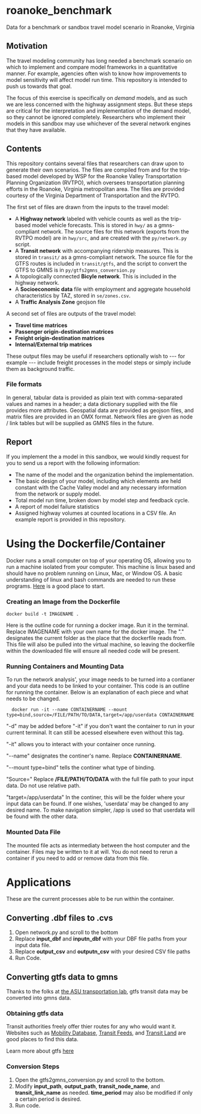 # roanoke_benchmark
Data for a benchmark or sandbox travel model scenario in Roanoke, Virginia

## Motivation
The travel modeling community has long needed a benchmark scenario on which to implement and compare
model frameworks in a quantitative manner. For example, agencies often wish to know how improvements to
model sensitivity will affect model run time. This repository is intended to push us towards that
goal.

The focus of this exercise is specifically on *demand* models, and as such we are less concerned with 
the highway assignment steps. But these steps are critical for the interpretation and implementation of 
the demand model, so they cannot be ignored completely. Researchers who implement their models in this 
sandbox may use whichever of the several network engines that they have available.

## Contents
This repository contains several files that researchers can draw upon to generate their own scenarios. 
The files are compiled from and for the trip-based model developed by WSP for the Roanoke Valley Transportation 
Planning Organization (RVTPO), which oversees transportation planning efforts in the Roanoke, Virginia
metropolitan area. The files are provided courtesy of the Virginia Department of Transportation 
and the RVTPO.

The first set of files are drawn from the inputs to the travel model:
  - A **Highway network** labeled with vehicle counts as well as the trip-based model vehicle forecasts. This is stored in `hwy/` as a gmns-compliant network. The source files for this network (exports from the RVTPO model) are in `hwy/src`, and are created with the `py/network.py` script.
  - A **Transit network** with accompanying ridership measures. This is stored in `transit/` as a gmns-compliant network. The source file for the GTFS routes is included in `transit/gtfs`, and the script to convert the GTFS to GMNS is in `py/gtfs2gmns_conversion.py`
  - A topologically connected **Bicyle network**. This is included in the highway network.
  - A **Socioeconomic data** file with employment and aggregate household characteristics by TAZ, stored in `se/zones.csv`.
  - A **Traffic Analysis Zone** geojson file

A second set of files are outputs of the travel model:
  - **Travel time matrices** 
  - **Passenger origin-destination matrices**
  - **Freight origin-destination matrices** 
  - **Internal/External trip matrices** 

These output files may be useful if researchers optionally wish to --- for example --- include freight
processes in the model steps or simply include them as background traffic.

### File formats
In general, tabular data is provided as plain text with comma-separated values and names in a header; a data
dictionary supplied with the file provides more attributes.
Geospatial data are provided as geojson files, and matrix files are provided in an OMX format. Network files 
are given as node / link tables but will be supplied as GMNS files in the future.

## Report

If you implement the a model in this sandbox, we would kindly request for you to send us a report with the following information:
  - The name of the model and the organization behind the implementation.
  - The basic design of your model, including which elements are held constant with the Cache Valley model and
    any necessary information from the network or supply model.
  - Total model run time, broken down by model step and feedback cycle.
  - A report of model failure statistics
  - Assigned highway volumes at counted locations in a CSV file.
An example report is provided in this repository. 


# Using the Dockerfile/Container
Docker runs a small computer on top of your operating OS, allowing you to run a machine isolated from your computer. This machine is linux based and should have no problem running on Linux, Mac, or Window OS. 
A basic understanding of linux and bash commands are needed to run these programs. [Here](https://www.freecodecamp.org/news/linux-command-line-bash-tutorial/) is a good place to start.

### Creating an Image from the Dockerfile
~~~
docker build -t IMAGENAME .
~~~

Here is the outline code for running a docker image. Run it in the terminal. Replace IMAGENAME with your own name for the docker image. The "." designates the current folder as the place that the dockerfile reads from. This file will also be pulled into the virtual machine, so leaving the dockerfile within the downloaded file will ensure all needed code will be present. 

### Running Containers and Mounting Data
To run the network analysis', your image needs to be turned into a contianer and your data needs to be linked to your container. This code is an outline for running the container. Below is an explanation of each piece and what needs to be changed. 
~~~
  docker run -it --name CONTAINERNAME --mount type=bind,source=/FILE/PATH/TO/DATA,target=/app/userdata CONTAINERNAME
~~~

"-d" may be added before "-it" if you don't want the container to run in your current terminal. It can still be acessed elsewhere even without this tag.

"-it" allows you to interact with your container once running.

"--name" designates the continer's name. Replace **CONTAINERNAME**.

"--mount type=bind"  tells the continer what type of binding. 

"Source=" Replace **/FILE/PATH/TO/DATA** with the full file path to your input data. Do not use relative path.

"target=/app/userdata" In the continer, this will be the folder where your input data can be found. If one wishes, 'userdata' may be changed to any desired name. To make navigation simpler, /app is used so that userdata will be found with the other data. 

### Mounted Data File
The mounted file acts as intermediaty between the host computer and the container. Files may be written to it at will. You do not need to rerun a container if you need to add or remove data from this file. 

# Applications
These are the current processes able to be run within the container.

## Converting .dbf files to .cvs
1. Open network.py and scroll to the bottom
2. Replace **input_dbf** and **inputn_dbf**  with your DBF file paths from your input data file.
3. Replace **output_csv** and **outputn_csv** with your desired CSV file paths
4. Run Code. 

## Converting gtfs data to gmns
Thanks to the folks at [the ASU transportation lab](https://github.com/asu-trans-ai-lab/GTFS2GMNS/tree/main), gtfs transit data may be converted into gmns data. 

### Obtaining gtfs data
Transit authorities freely offer thier routes for any who would want it. 
Websites such as [Mobility Database](https://mobilitydatabase.org), [Transit Feeds](https://transitfeeds.com), and [Transit Land](https://www.transit.land/feeds) are good places to find this data. 

Learn more about gtfs [here](https://gtfs.org)

### Conversion Steps 
1. Open the gtfs2gmns_conversion.py and scroll to the bottom.
2. Modify **input_path**, **output_path**, **transit_node_name**, and **transit_link_name** as needed. **time_period** may also be modified if only a certain period is desired.
3. Run code.
